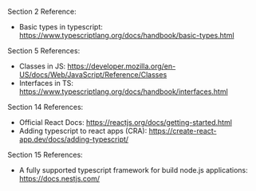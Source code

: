 
Section 2 Reference:
 - Basic types in typescript: https://www.typescriptlang.org/docs/handbook/basic-types.html

Section 5 References: 
 - Classes in JS: https://developer.mozilla.org/en-US/docs/Web/JavaScript/Reference/Classes
 - Interfaces in TS: https://www.typescriptlang.org/docs/handbook/interfaces.html

 Section 14 References:
 - Official React Docs: https://reactjs.org/docs/getting-started.html
 - Adding typescript to react apps (CRA): https://create-react-app.dev/docs/adding-typescript/

 Section 15 References:
 - A fully supported typescript framework for build node.js applications: https://docs.nestjs.com/